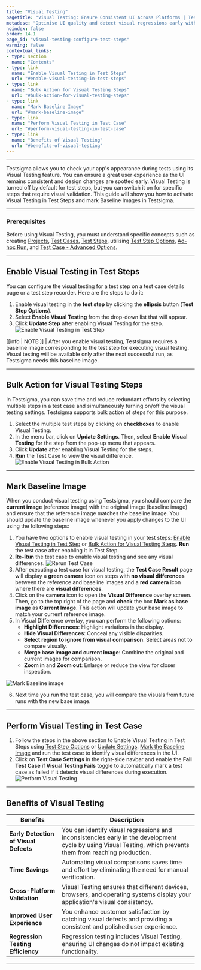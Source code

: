 ```yaml
---
title: "Visual Testing"
pagetitle: "Visual Testing: Ensure Consistent UI Across Platforms | Testsigma"
metadesc: "Optimise UI quality and detect visual regressions early with Visual Testing in Testsigma to ensure a seamless user experience. Learn more about how to use Visual Testing."
noindex: false
order: 14.1
page_id: "visual-testing-configure-test-steps"
warning: false
contextual_links:
- type: section
  name: "Contents"
- type: link
  name: "Enable Visual Testing in Test Steps"
  url: "#enable-visual-testing-in-test-steps"
- type: link
  name: "Bulk Action for Visual Testing Steps"
  url: "#bulk-action-for-visual-testing-steps" 
- type: link
  name: "Mark Baseline Image"
  url: "#mark-baseline-image" 
- type: link
  name: "Perform Visual Testing in Test Case"
  url: "#perform-visual-testing-in-test-case"  
- type: link
  name: "Benefits of Visual Testing"
  url: "#benefits-of-visual-testing"    
---
```


---

Testsigma allows you to check your app's appearance during tests using its Visual Testing feature. You can ensure a great user experience as the UI remains consistent and design changes are spotted early. Visual Testing is turned off by default for test steps, but you can switch it on for specific steps that require visual validation. This guide will show you how to activate Visual Testing in Test Steps and mark Baseline Images in Testsigma.

---

### **Prerequisites**

Before using Visual Testing, you must understand specific concepts such as creating [Projects](https://testsigma.com/docs/projects/overview/), [Test Cases](https://testsigma.com/docs/test-cases/manage/add-edit-delete/), [Test Steps](https://testsigma.com/docs/test-cases/create-steps-nl/overview/), utilising [Test Step Options](https://testsigma.com/docs/test-cases/create-steps-nl/step-settings/), [Ad-hoc Run](https://testsigma.com/docs/runs/adhoc-runs/), and [Test Case - Advanced Options](https://testsigma.com/docs/test-cases/manage/add-edit-delete/#test-case----advanced-options).

---

## **Enable Visual Testing in Test Steps**

You can configure the visual testing for a test step on a test case details page or a test step recorder. Here are the steps to do it:
1. Enable visual testing in the **test step** by clicking the **ellipsis** button (**Test Step Options**).
2. Select **Enable Visual Testing** from the drop-down list that will appear.
3. Click **Update Step** after enabling Visual Testing for the step. ![Enable Visual Testing in Test Step](https://s3.amazonaws.com/static-docs.testsigma.com/new_images/projects/applications/visualtesting_teststep.gif)

[[info | NOTE:]]
| After you enable visual testing, Testsigma requires a baseline image corresponding to the test step for executing visual testing. Visual testing will be available only after the next successful run, as Testsigma needs this baseline image.

---

## **Bulk Action for Visual Testing Steps**

In Testsigma, you can save time and reduce redundant efforts by selecting multiple steps in a test case and simultaneously turning on/off the visual testing settings. Testsigma supports bulk action of steps for this purpose.
1. Select the multiple test steps by clicking on **checkboxes** to enable Visual Testing.
2. In the menu bar, click on **Update Settings**. Then, select **Enable Visual Testing** for the step from the pop-up menu that appears.
3. Click **Update** after enabling Visual Testing for the steps.
4. **Run** the Test Case to view the visual difference. ![Enable Visual Testing in Bulk Action](https://s3.amazonaws.com/static-docs.testsigma.com/new_images/projects/applications/visualtesting_bulkactions.gif)

---

## **Mark Baseline Image**

When you conduct visual testing using Testsigma, you should compare the **current image** (reference image) with the original image (baseline image) and ensure that the reference image matches the baseline image. You should update the baseline image whenever you apply changes to the UI using the following steps:

1. You have two options to enable visual testing in your test steps: [Enable Visual Testing in Test Step](https://testsigma.com/docs/visual-testing/configure-test-steps/#enable-visual-testing-in-test-steps) or [Bulk Action for Visual Testing Steps](https://testsigma.com/docs/visual-testing/configure-test-steps/#bulk-action-for-visual-testing-steps). **Run** the test case after enabling it in Test Step.
2. **Re-Run** the test case to enable visual testing and see any visual differences. ![Rerun Test Case](https://s3.amazonaws.com/static-docs.testsigma.com/new_images/projects/applications/reruntestcase_visualtesting.png)
3. After executing a test case for visual testing, the **Test Case Result** page will display a **green camera** icon on steps with **no visual differences** between the reference and baseline images and a **red camera** icon where there are **visual differences**.
4. Click on the **camera** icon to open the **Visual Difference** overlay screen. Then, go to the top right of the page and **check** the box **Mark as base image** as **Current Image**. This action will update your base image to match your current reference image.
5. In Visual Difference overlay, you can perform the following options: 
   - **Highlight Differences**: Highlight variations in the display.
   - **Hide Visual Differences**: Conceal any visible disparities.
   - **Select region to ignore from visual comparison**: Select areas not to compare visually.
   - **Merge base image and current image**: Combine the original and current images for comparison.
   - **Zoom in** and **Zoom out**: Enlarge or reduce the view for closer inspection.

![Mark Baseline image](https://s3.amazonaws.com/static-docs.testsigma.com/new_images/projects/applications/markbaselineimage_visualt.gif)

6. Next time you run the test case, you will compare the visuals from future runs with the new base image.

---

## **Perform Visual Testing in Test Case**

1. Follow the steps in the above section to Enable Visual Testing in Test Steps using [Test Step Options](https://testsigma.com/docs/visual-testing/configure-test-steps/#enable-visual-testing-in-test-steps) or [Update Settings](https://testsigma.com/docs/visual-testing/configure-test-steps/#bulk-action-for-visual-testing-steps). [Mark the Baseline Image](https://testsigma.com/docs/visual-testing/configure-test-steps/#bulk-action-for-visual-testing-steps) and run the test case to identify visual differences in the UI.
2. Click on **Test Case Settings** in the right-side navbar and enable the **Fail Test Case if Visual Testing Fails** toggle to automatically mark a test case as failed if it detects visual differences during execution. ![Perform Visual Testing](https://s3.amazonaws.com/static-docs.testsigma.com/new_images/projects/applications/perform_visualtesting.gif)

---

## **Benefits of Visual Testing**

|**Benefits**|**Description**|
|---|---|
|**Early Detection of Visual Defects**|You can identify visual regressions and inconsistencies early in the development cycle by using Visual Testing, which prevents them from reaching production.|
|**Time Savings**|Automating visual comparisons saves time and effort by eliminating the need for manual verification.|
|**Cross-Platform Validation**|Visual Testing ensures that different devices, browsers, and operating systems display your application's visual consistency.|
|**Improved User Experience**|You enhance customer satisfaction by catching visual defects and providing a consistent and polished user experience.|
|**Regression Testing Efficiency**|Regression testing includes Visual Testing, ensuring UI changes do not impact existing functionality.|

---
